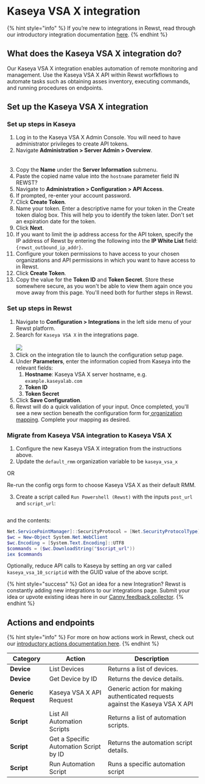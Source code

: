 # Kaseya VSA X integration

{% hint style="info" %}
&#x20;If you’re new to integrations in Rewst, read through our introductory integration documentation [here](https://docs.rewst.help/documentation/integrations).
{% endhint %}

## What does the Kaseya VSA X integration do?

Our Kaseya VSA X integration enables automation of remote monitoring and management. Use the Kaseya VSA X API within Rewst worfkflows to automate tasks such as obtaining asses inventory, executing commands, and running procedures on endpoints.&#x20;

## Set up the Kaseya VSA X integration

### Set up steps in Kaseya

1. Log in to the Kaseya VSA X Admin Console. You will need to have administrator privileges to create API tokens.
2. Navigate **Administration > Server Admin > Overview**. \
   \
   <img src="../../../../../../.gitbook/assets/Screenshot 2025-05-05 at 3.59.33 PM.png" alt="" data-size="original">
3. Copy the **Name** under the **Server Information** submenu.
4. Paste the copied name value into the `hostname` parameter field IN REWST?
5. Navigate to **Administration > Configuration > API Access**.
6. If prompted, re-enter your account password.
7. Click **Create Token**.
8. Name your token. Enter a descriptive name for your token in the Create token dialog box. This will help you to identify the token later. Don't set an expiration date for the token.
9. Click **Next**.
10. If you want to limit the ip address access for the API token, specify the IP address of Rewst by entering the following into the **IP White List** field: `{rewst_outbound_ip_addr}`.
11. Configure your token permissions to have access to your chosen organizations and API permissions in which you want to have access to in Rewst.
12. Click **Create Token**.
13. Copy the value for the **Token ID** and **Token Secret**. Store these somewhere secure, as you won't be able to view them again once you move away from this page. You'll need both for further steps in Rewst.

### Set up steps in Rewst

1. Navigate to **Configuration > Integrations** in the left side menu of your Rewst platform.
2. Search for `Kaseya VSA X` in the integrations page.\
   \
   ![](<../../../../../../.gitbook/assets/Screenshot 2025-05-05 at 3.48.06 PM.png>)
3. Click on the integration tile to launch the configuration setup page.
4. Under **Parameters**, enter the information copied from Kaseya into the relevant fields:
   1. **Hostname**: Kaseya VSA X server hostname, e.g. `example.kaseyalab.com`
   2. **Token ID**
   3. **Token Secret**
5. Click **Save Configuration**.
6. Rewst will do a quick validation of your input. Once completed, you'll see a new section beneath the configuration form for[ organization mapping](https://docs.rewst.help/documentation/integrations#what-is-organization-mapping). Complete your mapping as desired.&#x20;

### Migrate from Kaseya VSA integration to Kaseya VSA X

1. Configure the new Kaseya VSA X integration from the instructions above.
2. Update the `default_rmm` organization variable to be `kaseya_vsa_x`&#x20;

&#x20;       OR&#x20;

&#x20;       Re-run the config orgs form to choose Kaseya VSA X as their default RMM.

3. Create a script called `Run Powershell (Rewst)` with the inputs `post_url` and `script_url`:

<figure><img src="../../../../../../.gitbook/assets/Screenshot 2024-09-09 at 2.44.05 PM.png" alt=""><figcaption></figcaption></figure>

and the contents:

```powershell
Net.ServicePointManager]::SecurityProtocol = [Net.SecurityProtocolType]::Tls12
$wc = New-Object System.Net.WebClient
$wc.Encoding = [System.Text.Encoding]::UTF8
$commands = ($wc.DownloadString("$script_url"))
iex $commands
```

Optionally, reduce API calls to Kaseya by setting an org var called `kaseya_vsa_10_scriptid` with the GUID value of the above script.

{% hint style="success" %}
Got an idea for a new Integration? Rewst is constantly adding new integrations to our integrations page. Submit your idea or upvote existing ideas here in our [Canny feedback collector](https://rewst.canny.io/integrations).
{% endhint %}

## Actions and endpoints

{% hint style="info" %}
For more on how actions work in Rewst, check out our [introductory actions documentation here](https://docs.rewst.help/documentation/workflows/actions-in-rewst).&#x20;
{% endhint %}

| Category            | Action                                 | Description                                                                   |
| ------------------- | -------------------------------------- | ----------------------------------------------------------------------------- |
| **Device**          | List Devices                           | Returns a list of devices.                                                    |
| **Device**          | Get Device by ID                       | Returns the device details.                                                   |
| **Generic Request** | Kaseya VSA X API Request               | Generic action for making authenticated requests against the Kaseya VSA X API |
| **Script**          | List All Automation Scripts            | Returns a list of automation scripts.                                         |
| **Script**          | Get a Specific Automation Script by ID | Returns the automation script details.                                        |
| **Script**          | Run Automation Script                  | Runs a specific automation script                                             |
